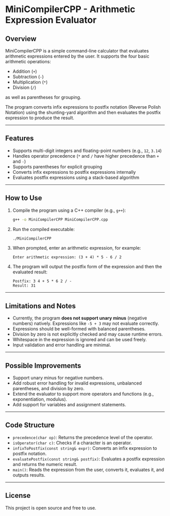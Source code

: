 # MiniCompilerCPP - Arithmetic Expression Evaluator

## Overview
MiniCompilerCPP is a simple command-line calculator that evaluates arithmetic expressions entered by the user. It supports the four basic arithmetic operations:

- Addition (`+`)
- Subtraction (`-`)
- Multiplication (`*`)
- Division (`/`)

as well as parentheses for grouping.

The program converts infix expressions to postfix notation (Reverse Polish Notation) using the shunting-yard algorithm and then evaluates the postfix expression to produce the result.

---

## Features

- Supports multi-digit integers and floating-point numbers (e.g., `12`, `3.14`)
- Handles operator precedence (`*` and `/` have higher precedence than `+` and `-`)
- Supports parentheses for explicit grouping
- Converts infix expressions to postfix expressions internally
- Evaluates postfix expressions using a stack-based algorithm

---

## How to Use

1. Compile the program using a C++ compiler (e.g., `g++`):

   ```bash
   g++ -o MiniCompilerCPP MiniCompilerCPP.cpp
   ```

2. Run the compiled executable:

   ```bash
   ./MiniCompilerCPP
   ```

3. When prompted, enter an arithmetic expression, for example:

   ```
   Enter arithmetic expression: (3 + 4) * 5 - 6 / 2
   ```

4. The program will output the postfix form of the expression and then the evaluated result:

   ```
   Postfix: 3 4 + 5 * 6 2 / -
   Result: 31
   ```

---

## Limitations and Notes

- Currently, the program **does not support unary minus** (negative numbers) natively. Expressions like `-5 + 3` may not evaluate correctly.
- Expressions should be well-formed with balanced parentheses.
- Division by zero is not explicitly checked and may cause runtime errors.
- Whitespace in the expression is ignored and can be used freely.
- Input validation and error handling are minimal.

---

## Possible Improvements

- Support unary minus for negative numbers.
- Add robust error handling for invalid expressions, unbalanced parentheses, and division by zero.
- Extend the evaluator to support more operators and functions (e.g., exponentiation, modulus).
- Add support for variables and assignment statements.

---

## Code Structure

- `precedence(char op)`: Returns the precedence level of the operator.
- `isOperator(char c)`: Checks if a character is an operator.
- `infixToPostfix(const string& expr)`: Converts an infix expression to postfix notation.
- `evaluatePostfix(const string& postfix)`: Evaluates a postfix expression and returns the numeric result.
- `main()`: Reads the expression from the user, converts it, evaluates it, and outputs results.

---

## License

This project is open source and free to use.
